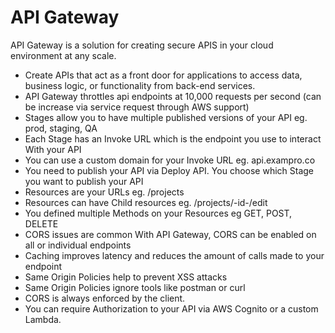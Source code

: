 # API Gateway
API Gateway is a solution for creating secure APIS in your cloud environment at any scale.   
- Create APIs that act as a front door for applications to access data, business logic, or functionality from back-end services.   
- API Gateway throttles api endpoints at 10,000 requests per second (can be increase via service request through AWS support)
- Stages allow you to have multiple published versions of your API eg. prod, staging, QA   
- Each Stage has an Invoke URL which is the endpoint you use to interact With your API   
- You can use a custom domain for your Invoke URL eg. api.exampro.co
- You need to publish your API via Deploy API. You choose which Stage you want to publish your API
- Resources are your URLs eg. /projects
- Resources can have Child resources eg. /projects/-id-/edit
- You defined multiple Methods on your Resources eg GET, POST, DELETE
- CORS issues are common With API Gateway, CORS can be enabled on all or individual endpoints
- Caching improves latency and reduces the amount of calls made to your endpoint
- Same Origin Policies help to prevent XSS attacks
- Same Origin Policies ignore tools like postman or curl
- CORS is always enforced by the client.
- You can require Authorization to your API via AWS Cognito or a custom Lambda.